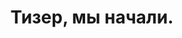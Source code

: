 ---
layout: episode
title: 0. Тизер, мы начали.
category: Episode
embed: <iframe src="https://anchor.fm/undfnd/embed/episodes/0-eap89l" height="102px" width="400px" frameborder="0" scrolling="no"></iframe>
credits: Елена Когодеева, Филипп Барановский.
---